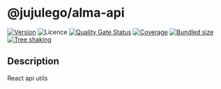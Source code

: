 # @jujulego/alma-api
[![Version](https://img.shields.io/npm/v/@jujulego/alma-api)](https://www.npmjs.com/package/@jujulego/alma-api)
![Licence](https://img.shields.io/github/license/jujulego/alma)
[![Quality Gate Status](https://sonarcloud.io/api/project_badges/measure?project=jujulego_alma-api&metric=alert_status)](https://sonarcloud.io/dashboard?id=jujulego_alma-api)
[![Coverage](https://sonarcloud.io/api/project_badges/measure?project=jujulego_alma-api&metric=coverage)](https://sonarcloud.io/dashboard?id=jujulego_alma-api)
[![Bundled size](https://badgen.net/bundlephobia/minzip/@jujulego/alma-api)](https://bundlephobia.com/package/@jujulego/alma-api)
[![Tree shaking](https://badgen.net/bundlephobia/tree-shaking/@jujulego/alma-api)](https://bundlephobia.com/package/@jujulego/alma-api)

## Description
React api utils
